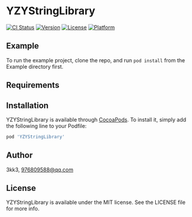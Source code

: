 # YZYStringLibrary

[![CI Status](https://img.shields.io/travis/3kk3/YZYStringLibrary.svg?style=flat)](https://travis-ci.org/3kk3/YZYStringLibrary)
[![Version](https://img.shields.io/cocoapods/v/YZYStringLibrary.svg?style=flat)](https://cocoapods.org/pods/YZYStringLibrary)
[![License](https://img.shields.io/cocoapods/l/YZYStringLibrary.svg?style=flat)](https://cocoapods.org/pods/YZYStringLibrary)
[![Platform](https://img.shields.io/cocoapods/p/YZYStringLibrary.svg?style=flat)](https://cocoapods.org/pods/YZYStringLibrary)

## Example

To run the example project, clone the repo, and run `pod install` from the Example directory first.

## Requirements

## Installation

YZYStringLibrary is available through [CocoaPods](https://cocoapods.org). To install
it, simply add the following line to your Podfile:

```ruby
pod 'YZYStringLibrary'
```

## Author

3kk3, 976809588@qq.com

## License

YZYStringLibrary is available under the MIT license. See the LICENSE file for more info.
